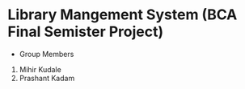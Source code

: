 # Library Mangement System (BCA Final Semister Project)
 - Group Members
 1. Mihir Kudale
 2. Prashant Kadam
